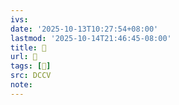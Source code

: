 ```yaml
---
ivs:
date: '2025-10-13T10:27:54+08:00'
lastmod: '2025-10-14T21:46:45-08:00'
title: 􄎤
url: 􄎤
tags: [𢟨]
src: DCCV
note:
---
```

